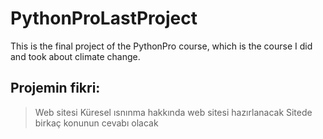 # PythonProLastProject
This is the final project of the PythonPro course, which is the course I did and took about climate change.
## Projemin fikri:
>Web sitesi
>Küresel ısnınma hakkında web sitesi hazırlanacak
>Sitede birkaç konunun cevabı olacak
